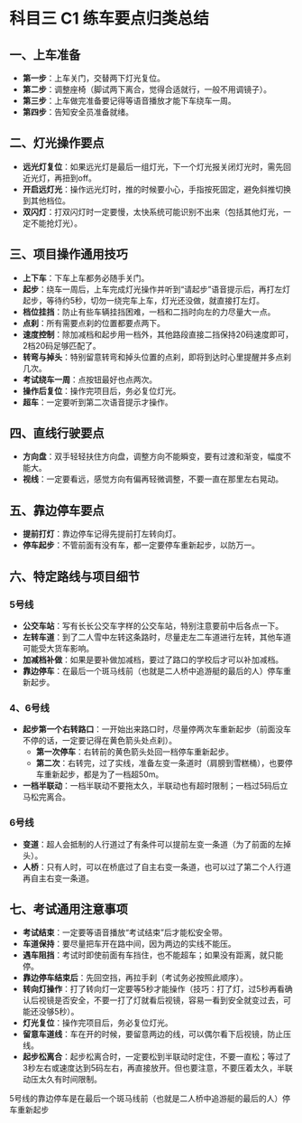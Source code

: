 # 科目三 C1 练车要点归类总结

## 一、上车准备

- **第一步**：上车关门，交替两下灯光复位。
- **第二步**：调整座椅（脚试两下离合，觉得合适就行，一般不用调镜子）。
- **第三步**：上车做完准备要记得等语音播放才能下车绕车一周。
- **第四步**：告知安全员准备就绪。


## 二、灯光操作要点

- **远光灯复位**：如果远光灯是最后一组灯光，下一个灯光报关闭灯光时，需先回近光灯，再扭到off。
- **开启远灯光**：操作远光灯时，推的时候要小心，手指按死固定，避免斜推切换到其他档位。
- **双闪灯**：打双闪灯时一定要慢，太快系统可能识别不出来（包括其他灯光，一定不能抢灯光）。

## 三、项目操作通用技巧

- **上下车**：下车上车都务必随手关门。
- **起步**：绕车一周后，上车完成灯光操作并听到“请起步”语音提示后，再打左灯起步，等待约5秒，切勿一绕完车上车，灯光还没做，就直接打左灯。
- **档位挂挡**：防止有些车辆挂挡困难，一档和二挡时向左的力尽量大一点。
- **点刹**：所有需要点刹的位置都要点两下。
- **速度控制**：除加减档和起步用一档外，其他路段直接二挡保持20码速度即可，2档20码足够匹配了。
- **转弯与掉头**：特别留意转弯和掉头位置的点刹，即将到达时心里提醒并多点刹几次。
- **考试绕车一周**：点按钮最好也点两次。
- **操作后复位**：操作完项目后，务必复位灯光。
- **超车**：一定要听到第二次语音提示才操作。

## 四、直线行驶要点

- **方向盘**：双手轻轻扶住方向盘，调整方向不能瞬变，要有过渡和渐变，幅度不能大。
- **视线**：一定要看远，感觉方向有偏再轻微调整，不要一直在那里左右晃动。

## 五、靠边停车要点

- **提前打灯**：靠边停车记得先提前打左转向灯。
- **停车起步**：不管前面有没有车，都一定要停车重新起步，以防万一。

## 六、特定路线与项目细节

### 5号线

- **公交车站**：写有长长公交车字样的公交车站，特别注意要前中后各点一下。
- **左转车道**：到了二人雪中左转这条路时，尽量走左二车道进行左转，其他车道可能受大货车影响。
- **加减档补做**：如果是要补做加减档，要过了路口的学校后才可以补加减档。
- **靠边停车**：在最后一个斑马线前（也就是二人桥中追游艇的最后的人）停车重新起步。

### 4、6号线

- **起步第一个右转路口**：一开始出来路口时，尽量停两次车重新起步（前面没车不停的话，一定要记得在黄色箭头处点刹）。
  - **第一次停车**：右转前的黄色箭头处回一档停车重新起步。
  - **第二次**：右转完，过了实线，准备左变一条道时（肩膀到雪糕桶），也要停车重新起步，都是为了一档超50m。
- **一档半联动**：一档半联动不要拖太久，半联动也有超时限制；一档过5码后立马松完离合。

### 6号线

- **变道**：超人会抵制的人行道过了有条件可以提前左变一条道（为了前面的左掉头）。
- **人桥**：只有人时，可以在桥底过了自主右变一条道，也可以过了第二个人行道再自主右变一条道。

## 七、考试通用注意事项

- **考试结束**：一定要等语音播放“考试结束”后才能松安全带。
- **车道保持**：要尽量把车开在路中间，因为两边的实线不能压。
- **遇车阻挡**：考试时即使前面有车挡住，也不能超车；如果没有距离，就只能停。
- **靠边停车结束后**：先回空挡，再拉手刹（考试务必按照此顺序）。
- **转向灯操作**：打了转向灯一定要等5秒才能操作（技巧：打了灯，过5秒再看确认后视镜是否安全，不要一打了灯就看后视镜，容易一看到安全就变过去，可能还没够5秒）。
- **灯光复位**：操作完项目后，务必复位灯光。
- **留意车道线**：车在开的时候，要留意两边的线，可以偶尔看下后视镜，防止压线。
- **起步松离合**：起步松离合时，一定要松到半联动时定住，不要一直松；等过了3秒左右或速度达到5码左右，再直接放开。但也要注意，不要压着太久，半联动压太久有时间限制。

5号线的靠边停车是在最后一个斑马线前（也就是二人桥中追游艇的最后的人）停车重新起步